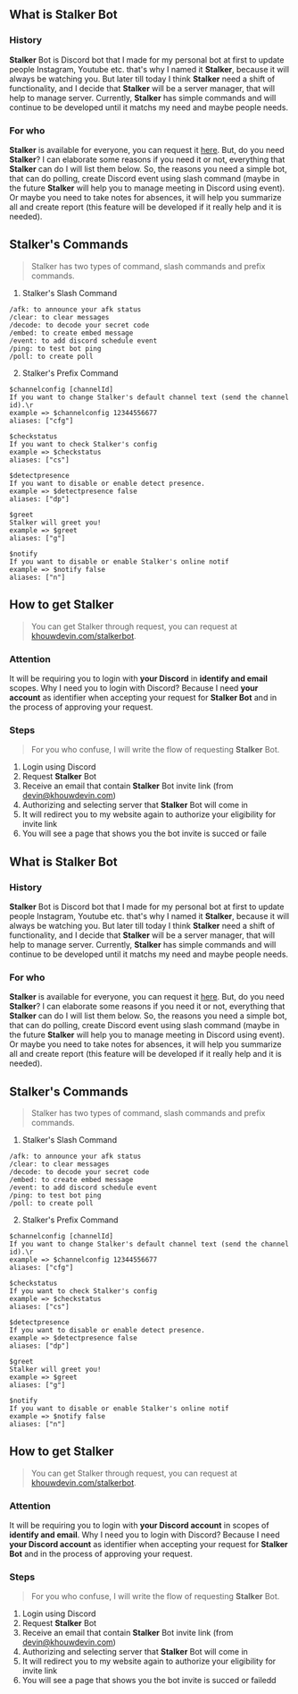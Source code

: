 <CustomText as="h1" textAlign="center" children="Stalker bot"/>

## What is Stalker Bot

<GithubImage path="stalkerbot/public/stalkerbot.png" height="200px"/>

### History

**Stalker** Bot is Discord bot that I made for my personal bot at first to update people Instagram, Youtube etc. that's why I named it **Stalker**, because it will always be watching you. But later till today I think **Stalker** need a shift of functionality, and I decide that **Stalker** will be a server manager, that will help to manage server. Currently, **Stalker** has simple commands and will continue to be developed until it matchs my need and maybe people needs.

### For who

**Stalker** is available for everyone, you can request it [here](https://khouwdevin.com/stalkerbot). But, do you need **Stalker**? I can elaborate some reasons if you need it or not, everything that **Stalker** can do I will list them below. So, the reasons you need a simple bot, that can do polling, create Discord event using slash command (maybe in the future **Stalker** will help you to manage meeting in Discord using event). Or maybe you need to take notes for absences, it will help you summarize all and create report (this feature will be developed if it really help and it is needed).

<CustomText as="h3" textAlign="center" children="Stalker's Presence"/>

<GithubImage path="stalkerbot/public/stalkerbot-presence.png" height="600px"/>

## Stalker's Commands

> Stalker has two types of command, slash commands and prefix commands.

1. Stalker's Slash Command

```
/afk: to announce your afk status
/clear: to clear messages
/decode: to decode your secret code
/embed: to create embed message
/event: to add discord schedule event
/ping: to test bot ping
/poll: to create poll
```

2. Stalker's Prefix Command

```
$channelconfig [channelId]
If you want to change Stalker's default channel text (send the channel id).\r
example => $channelconfig 12344556677
aliases: ["cfg"]

$checkstatus
If you want to check Stalker's config
example => $checkstatus
aliases: ["cs"]

$detectpresence
If you want to disable or enable detect presence.
example => $detectpresence false
aliases: ["dp"]

$greet
Stalker will greet you!
example => $greet
aliases: ["g"]

$notify
If you want to disable or enable Stalker's online notif
example => $notify false
aliases: ["n"]
```

## How to get Stalker

> You can get Stalker through request, you can request at [khouwdevin.com/stalkerbot](https://khouwdevin.com/stalkerbot).

### Attention

It will be requiring you to login with **your Discord** in **identify and email** scopes. Why I need you to login with Discord? Because I need **your account** as identifier when accepting your request for **Stalker Bot** and in the process of approving your request.

### Steps

> For you who confuse, I will write the flow of requesting **Stalker** Bot.

1. Login using Discord
2. Request **Stalker** Bot
3. Receive an email that contain **Stalker** Bot invite link (from devin@khouwdevin.com)
4. Authorizing and selecting server that **Stalker** Bot will come in
5. It will redirect you to my website again to authorize your eligibility for invite link
6. You will see a page that shows you the bot invite is succed or faile<CustomText as="h1" textAlign="center" children="Stalker bot"/>

## What is Stalker Bot

<GithubImage path="stalkerbot/public/stalkerbot.png" height="200px"/>

### History

**Stalker** Bot is Discord bot that I made for my personal bot at first to update people Instagram, Youtube etc. that's why I named it **Stalker**, because it will always be watching you. But later till today I think **Stalker** need a shift of functionality, and I decide that **Stalker** will be a server manager, that will help to manage server. Currently, **Stalker** has simple commands and will continue to be developed until it matchs my need and maybe people needs.

### For who

**Stalker** is available for everyone, you can request it [here](https://khouwdevin.com/stalkerbot). But, do you need **Stalker**? I can elaborate some reasons if you need it or not, everything that **Stalker** can do I will list them below. So, the reasons you need a simple bot, that can do polling, create Discord event using slash command (maybe in the future **Stalker** will help you to manage meeting in Discord using event). Or maybe you need to take notes for absences, it will help you summarize all and create report (this feature will be developed if it really help and it is needed).

<CustomText as="h3" textAlign="center" children="Stalker's Presence"/>

<GithubImage path="stalkerbot/public/stalkerbot-presence.png" height="600px"/>

## Stalker's Commands

> Stalker has two types of command, slash commands and prefix commands.

1. Stalker's Slash Command

```
/afk: to announce your afk status
/clear: to clear messages
/decode: to decode your secret code
/embed: to create embed message
/event: to add discord schedule event
/ping: to test bot ping
/poll: to create poll
```

2. Stalker's Prefix Command

```
$channelconfig [channelId]
If you want to change Stalker's default channel text (send the channel id).\r
example => $channelconfig 12344556677
aliases: ["cfg"]

$checkstatus
If you want to check Stalker's config
example => $checkstatus
aliases: ["cs"]

$detectpresence
If you want to disable or enable detect presence.
example => $detectpresence false
aliases: ["dp"]

$greet
Stalker will greet you!
example => $greet
aliases: ["g"]

$notify
If you want to disable or enable Stalker's online notif
example => $notify false
aliases: ["n"]
```

## How to get Stalker

> You can get Stalker through request, you can request at [khouwdevin.com/stalkerbot](https://khouwdevin.com/stalkerbot).

### Attention

It will be requiring you to login with **your Discord account** in scopes of **identify and email**. Why I need you to login with Discord? Because I need **your Discord account** as identifier when accepting your request for **Stalker Bot** and in the process of approving your request.

### Steps

> For you who confuse, I will write the flow of requesting **Stalker** Bot.

1. Login using Discord
2. Request **Stalker** Bot
3. Receive an email that contain **Stalker** Bot invite link (from devin@khouwdevin.com)
4. Authorizing and selecting server that **Stalker** Bot will come in
5. It will redirect you to my website again to authorize your eligibility for invite link
6. You will see a page that shows you the bot invite is succed or failedd